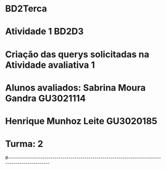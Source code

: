 # BD2Terca

#							Atividade 1 BD2D3

#			Criação das querys solicitadas na Atividade avaliativa 1

#           Alunos avaliados:  Sabrina Moura Gandra    GU3021114
#					           Henrique Munhoz Leite   GU3020185
#								Turma: 2

#--------------------------------------------------------------------------------------------------
